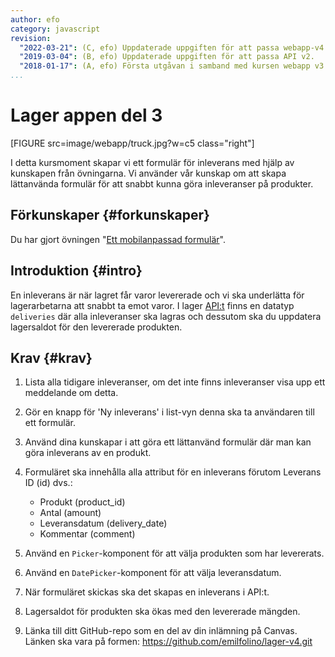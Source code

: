 ```yaml
---
author: efo
category: javascript
revision:
  "2022-03-21": (C, efo) Uppdaterade uppgiften för att passa webapp-v4.
  "2019-03-04": (B, efo) Uppdaterade uppgiften för att passa API v2.
  "2018-01-17": (A, efo) Första utgåvan i samband med kursen webapp v3.
...
```

Lager appen del 3
==================================

[FIGURE src=image/webapp/truck.jpg?w=c5 class="right"]

I detta kursmoment skapar vi ett formulär för inleverans med hjälp av kunskapen från övningarna. Vi använder vår kunskap om att skapa lättanvända formulär för att snabbt kunna göra inleveranser på produkter.



<!--more-->



Förkunskaper {#forkunskaper}
-----------------------

Du har gjort övningen "[Ett mobilanpassad formulär](kunskap/ett-mobilanpassad-formular-v2)".



Introduktion {#intro}
-----------------------

En inleverans är när lagret får varor levererade och vi ska underlätta för lagerarbetarna att snabbt ta emot varor. I lager [API:t](https://lager.emilfolino.se/v2) finns en datatyp `deliveries` där alla inleveranser ska lagras och dessutom ska du uppdatera lagersaldot för den levererade produkten.



Krav {#krav}
-----------------------

1. Lista alla tidigare inleveranser, om det inte finns inleveranser visa upp ett meddelande om detta.

1. Gör en knapp för 'Ny inleverans' i list-vyn denna ska ta användaren till ett formulär.

1. Använd dina kunskapar i att göra ett lättanvänd formulär där man kan göra inleverans av en produkt.

1. Formuläret ska innehålla alla attribut för en inleverans förutom Leverans ID (id) dvs.:

    * Produkt (product_id)
    * Antal (amount)
    * Leveransdatum (delivery_date)
    * Kommentar (comment)

5. Använd en `Picker`-komponent för att välja produkten som har levererats.

6. Använd en `DatePicker`-komponent för att välja leveransdatum.

7. När formuläret skickas ska det skapas en inleverans i API:t.

8. Lagersaldot för produkten ska ökas med den levererade mängden.

9. Länka till ditt GitHub-repo som en del av din inlämning på Canvas. Länken ska vara på formen: https://github.com/emilfolino/lager-v4.git
